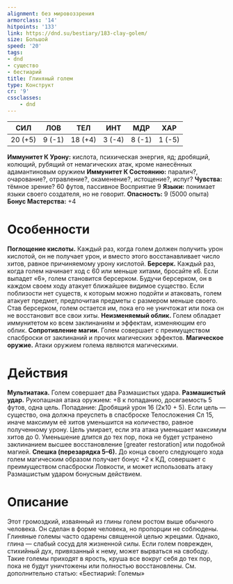 ```yaml
---
alignment: без мировоззрения
armorclass: '14'
hitpoints: '133'
link: https://dnd.su/bestiary/183-clay-golem/
size: Большой
speed: '20'
tags:
- dnd
- существо
- бестиарий
title: Глиняный голем
type: Конструкт
cr: '9'
cssclasses:
    - dnd
---
```



| СИЛ | ЛОВ | ТЕЛ | ИНТ | МДР | ХАР |
|---|---|---|---|---|---|
| 20 (+5) | 9 (-1) | 18 (+4) | 3 (-4) | 8 (-1) | 1 (-5) |
**Иммунитет К Урону:** кислота, психическая энергия, яд; дробящий, колющий, рубящий от немагических атак, кроме нанесённых адамантиновым оружием
**Иммунитет К Состоянию:** паралич?, очарование?, отравление?, окаменение?, истощение?, испуг?
**Чувства:** тёмное зрение? 60 футов, пассивное Восприятие 9
**Языки:** понимает языки своего создателя, но не говорит.
**Опасность:** 9 (5000 опыта)
**Бонус Мастерства:** +4


# Особенности
**Поглощение кислоты.** Каждый раз, когда голем должен получить урон кислотой, он не получает урон, и вместо этого восстанавливает число хитов, равное причиняемому урону кислотой.
**Берсерк.** Каждый раз, когда голем начинает ход с 60 или меньше хитами, бросайте к6. Если выпадет «6», голем становится берсерком. Будучи берсерком, он в каждом своем ходу атакует ближайшее видимое существо. Если поблизости нет существ, к которым можно подойти и атаковать, голем атакует предмет, предпочитая предметы с размером меньше своего. Став берсерком, голем остается им, пока его не уничтожат или пока он не восстановит все свои хиты.
**Неизменяемый облик.** Голем обладает иммунитетом ко всем заклинаниям и эффектам, изменяющим его облик.
**Сопротивление магии.** Голем совершает с преимуществом спасброски от заклинаний и прочих магических эффектов.
**Магическое оружие.** Атаки оружием голема являются магическими.


# Действия
**Мультиатака.** Голем совершает два Размашистых удара.
**Размашистый удар.** Рукопашная атака оружием: +8 к попаданию, досягаемость 5 футов, одна цель. Попадание: Дробящий урон 16 (2к10 + 5). Если цель — существо, она должна преуспеть в спасброске Телосложения Сл 15, иначе максимум её хитов уменьшится на количество, равное полученному урону. Цель умирает, если эта атака уменьшает максимум хитов до 0. Уменьшение длится до тех пор, пока не будет устранено заклинанием высшее восстановление [greater restoration] или подобной магией.
**Спешка (перезарядка 5–6).** До конца своего следующего хода голем магическим образом получает бонус +2 к КД, совершает с преимуществом спасброски Ловкости, и может использовать атаку Размашистым ударом бонусным действием.


# Описание
Этот громоздкий, изваянный из глины голем ростом выше обычного человека. Он сделан в форме человека, но пропорции не соблюдены. Глиняные големы часто одарены священной целью жрецами. Однако, глина — слабый сосуд для жизненной силы. Если голем поврежден, стихийный дух, привязанный к нему, может вырваться на свободу. Такие големы приходят в ярость, круша все вокруг себя до тех пор, пока не будут уничтожены или полностью восстановлены. См. дополнительно статью: «Бестиарий: Големы»